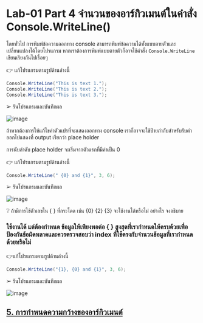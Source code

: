 # Lab-01 Part 4 จำนวนของอาร์กิวเมนต์ในคำสั่ง Console.WriteLine()

โดยทั่วไป การพิมพ์ข้อความออกทาง console สามารถพิมพ์ข้อความได้ทั้งแบบตายตัวและเปลี่ยนแปลงได้โดยโปรแกรม หากเราต้องการพิมพ์แบบตายตัวก็อาจใช้คำสั่ง `Console.WriteLine` เขียนเรียงกันไปเรื่อยๆ 

👉 แก้โปรแกรมตามรูปด้านล่างนี้

```csharp
Console.WriteLine("This is text 1.");
Console.WriteLine("This is text 2.");
Console.WriteLine("This is text 3.");
```

➢ รันโปรแกรมและบันทึกผล

![image](https://github.com/likunzz/03376836-OOP-2566-Lab-01/assets/144196696/bf64c863-6994-41e8-af92-3531cded6fdb)

ถ้าหากต้องการให้แก้ไขค่าตัวแปรที่จะแสดงออกทาง console เราก็อาจจะใช้ป้ายกำกับสำหรับรับค่าออกไปแสดงที่ output เรียกว่า place holder

การนับลำดับ place holder จะเริ่มจากตัวแรกที่มีค่าเป็น 0

👉 แก้โปรแกรมตามรูปด้านล่างนี้

```csharp
Console.WriteLine(" {0} and {1}", 3, 6);
```

➢ รันโปรแกรมและบันทึกผล

![image](https://github.com/likunzz/03376836-OOP-2566-Lab-01/assets/144196696/47995aa3-34fa-4361-898b-2d4dcd73784a)

❔ ถ้ามีการใช้ตัวเลขใน { } ที่กระโดด เช่น {0} {2} {3} จะใช้งานได้หรือไม่ อย่างไร จงอธิบาย

### ใช้งานได้ แต่ต้องกำหนด ข้อมูลให้เพียงพอต่อ { } สูงสุดที่เรากำหนดให้ครบด้วยเพื่อป้องกันข้อผิดพลาดและควรตรวจสอบว่า index ที่ใช้ตรงกับจำนวนข้อมูลที่เรากำหนดด้วยหรือไม่

👉แก้โปรแกรมตามรูปด้านล่างนี้

```csharp
Console.WriteLine("{1}, {0} and {1}", 3, 6);
```

➢ รันโปรแกรมและบันทึกผล

 ![image](https://github.com/likunzz/03376836-OOP-2566-Lab-01/assets/144196696/21afce75-9dcc-4ead-af69-532154a91d73)

## [5. การกำหนดความกว้างของอาร์กิวเมนต์](./Lab-01-part-5-7.md)
